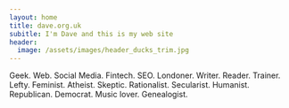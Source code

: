 ```yaml
---
layout: home
title: dave.org.uk
subitle: I'm Dave and this is my web site
header:
  image: /assets/images/header_ducks_trim.jpg
---
```

 Geek.
 Web.
 Social Media.
 Fintech.
 SEO.
 Londoner.
 Writer.
 Reader.
 Trainer.
 Lefty.
 Feminist.
 Atheist.
 Skeptic.
 Rationalist.
 Secularist.
 Humanist.
 Republican.
 Democrat.
 Music lover.
 Genealogist.

